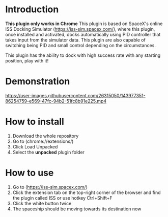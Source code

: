 # Introduction
**This plugin only works in Chrome**
This plugin is based on SpaceX's online ISS Docking Simulator (https://iss-sim.spacex.com/), where this plugin, once installed and activated, docks automatically using PID controller that takes input from the simulator data. This plugin are also capable of switching being PID and small control depending on the circumstances. 

This plugin has the ability to dock with high success rate with any starting position, play with it!

# Demonstration
https://user-images.githubusercontent.com/26315050/143977351-86254759-e569-47fc-94b2-51fc8b91e225.mp4

# How to install
1. Download the whole repository
2. Go to (chrome://extensions/)
3. Click Load Unpacked
4. Select the **unpacked** plugin folder


# How to use
1. Go to (https://iss-sim.spacex.com/)
2. Click the extension tab on the top-right corner of the browser and find the plugin called ISS or use hotkey Ctrl+Shift+F
3. Click the white button twice
4. The spaceship should be moving towards its destination now
